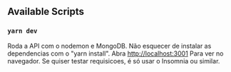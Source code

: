 ## Available Scripts

### `yarn dev`

Roda a API com o nodemon e MongoDB. Não esquecer de instalar as dependencias com o "yarn install".
Abra [http://localhost:3001](http://localhost:3001) Para ver no navegador.
Se quiser testar requisicoes, é só usar o Insomnia ou similar.
